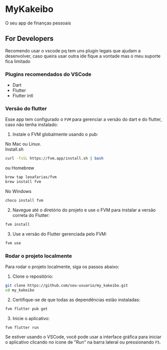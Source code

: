 # MyKakeibo

O seu app de finanças pessoais

## For Developers

Recomendo usar o vscode pq tem uns plugin legais que ajudam a desenvolver, caso queira usar outra ide fique a vontade mas o meu suporte fica limitado

### Plugins recomendados do VSCode

- Dart
- Flutter
- Flutter intl

### Versão do flutter

Esse app tem configurado o `FVM` para gerenciar a versão do dart e do flutter, caso não tenha instalado:

1. Instale o FVM globalmente usando o pub:

No Mac ou Linux.  
Install.sh

```sh
curl -fsSL https://fvm.app/install.sh | bash
```

ou Homebrew

```sh
brew tap leoafarias/fvm
brew install fvm
```

No Windows

```sh
choco install fvm
```

2. Navegue até o diretório do projeto e use o FVM para instalar a versão correta do Flutter:

```sh
fvm install
```

3. Use a versão do Flutter gerenciada pelo FVM:

```sh
fvm use
```

### Rodar o projeto localmente

Para rodar o projeto localmente, siga os passos abaixo:

1. Clone o repositório:

```sh
git clone https://github.com/seu-usuario/my_kakeibo.git
cd my_kakeibo
```

2. Certifique-se de que todas as dependências estão instaladas:

```sh
fvm flutter pub get
```

3. Inicie o aplicativo:

```sh
fvm flutter run
```

Se estiver usando o VSCode, você pode usar a interface gráfica para iniciar o aplicativo clicando no ícone de "Run" na barra lateral ou pressionando `F5`.
